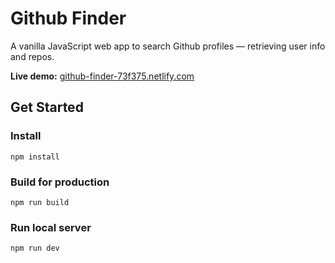 # Github Finder
A vanilla JavaScript web app to search Github profiles — retrieving user info and repos.

**Live demo:** [github-finder-73f375.netlify.com](https://github-finder-73f375.netlify.com/)

## Get Started

### Install
``
npm install
``

### Build for production
``
npm run build
``

### Run local server
``
npm run dev
``